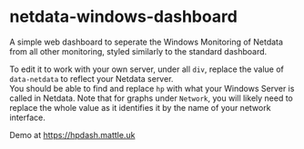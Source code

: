 # netdata-windows-dashboard
A simple web dashboard to seperate the Windows Monitoring of Netdata from all other monitoring, styled similarly to the standard dashboard.

To edit it to work with your own server, under all ```div```, replace the value of ```data-netdata``` to reflect your Netdata server.<br>
You should be able to find and replace ```hp``` with what your Windows Server is called in Netdata.
Note that for graphs under ```Network```, you will likely need to replace the whole value as it identifies it by the name of your network interface.

Demo at https://hpdash.mattle.uk
